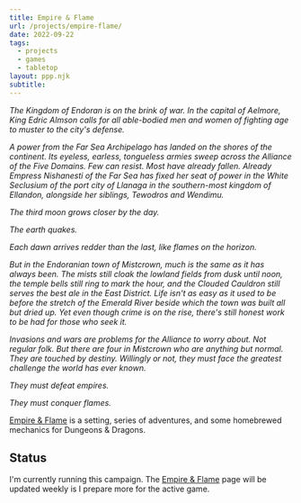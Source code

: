 ```yaml
---
title: Empire & Flame
url: /projects/empire-flame/
date: 2022-09-22
tags:
  - projects
  - games
  - tabletop
layout: ppp.njk
subtitle:
---
```


*The Kingdom of Endoran is on the brink of war. In the capital of Aelmore, King Edric Almson calls for all able-bodied men and women of fighting age to muster to the city's defense.*

*A power from the Far Sea Archipelago has landed on the shores of the continent. Its eyeless, earless, tongueless armies sweep across the Alliance of the Five Domains. Few can resist. Most have already fallen. Already Empress Nishanesti of the Far Sea has fixed her seat of power in the White Seclusium of the port city of Llanaga in the southern-most kingdom of Ellandon, alongside her siblings, Tewodros and Wendimu.*

*The third moon grows closer by the day.*

*The earth quakes.*

*Each dawn arrives redder than the last, like flames on the horizon.*

*But in the Endoranian town of Mistcrown, much is the same as it has always been. The mists still cloak the lowland fields from dusk until noon, the temple bells still ring to mark the hour, and the Clouded Cauldron still serves the best ale in the East District. Life isn't as easy as it used to be before the stretch of the Emerald River beside which the town was built all but dried up. Yet even though crime is on the rise, there's still honest work to be had for those who seek it.*

*Invasions and wars are problems for the Alliance to worry about. Not regular folk. But there are four in Mistcrown who are anything but normal. They are touched by destiny. Willingly or not, they must face the greatest challenge the world has ever known.*

*They must defeat empires.*

*They must conquer flames.*

[Empire & Flame](/empire-flame) is a setting, series of adventures, and some homebrewed mechanics for Dungeons & Dragons.

## Status

I'm currently running this campaign. The [Empire & Flame](/empire-flame) page will be updated weekly is I prepare more for the active game.
